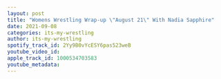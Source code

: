 ```yaml
---
layout: post
title: "Womens Wrestling Wrap-up \"August 21\" With Nadia Sapphire"
date: 2021-09-08
categories: its-my-wrestling
author: its-my-wrestling
spotify_track_id: 2Yy9B0vYcESY6pas523weB
youtube_video_id: 
apple_track_id: 1000534703583
youtube_metadata: 
---
```

